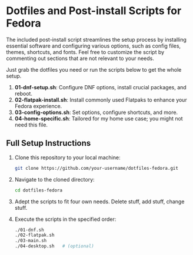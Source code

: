 # Dotfiles and Post-install Scripts for Fedora

The included post-install script streamlines the setup process by installing essential software and configuring various options, such as config files, themes, shortcuts, and fonts.
Feel free to customize the script by commenting out sections that are not relevant to your needs.

Just grab the dotfiles you need or run the scripts below to get the whole setup.

1. **01-dnf-setup.sh**: Configure DNF options, install crucial packages, and reboot.
1. **02-flatpak-install.sh**: Install commonly used Flatpaks to enhance your Fedora experience.
1. **03-config-options.sh**: Set options, configure shortcuts, and more.
1. **04-home-specific.sh**: Tailored for my home use case; you might not need this file.

## Full Setup Instructions

1. Clone this repository to your local machine:

   ```bash
   git clone https://github.com/your-username/dotfiles-fedora.git
   ```

1. Navigate to the cloned directory:

   ```bash
   cd dotfiles-fedora
   ```

1. Adept the scripts to fit four own needs. Delete stuff, add stuff, change stuff.

1. Execute the scripts in the specified order:

   ```bash
   ./01-dnf.sh
   ./02-flatpak.sh
   ./03-main.sh
   ./04-desktop.sh   # (optional)
   ```
